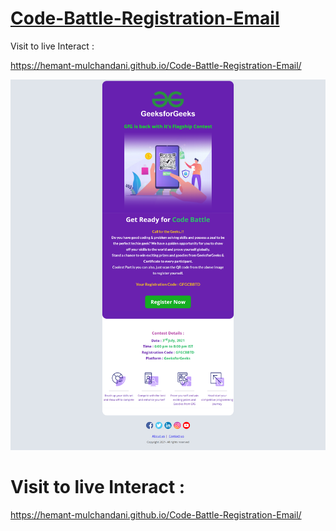 # [Code-Battle-Registration-Email](https://hemant-mulchandani.github.io/Code-Battle-Registration-Email/)

  Visit to live Interact :

  https://hemant-mulchandani.github.io/Code-Battle-Registration-Email/ 


![Mail Capture](Code%20Battle%20Registration%20Mail%20Capture.png)

# Visit to live Interact :

 https://hemant-mulchandani.github.io/Code-Battle-Registration-Email/ 


